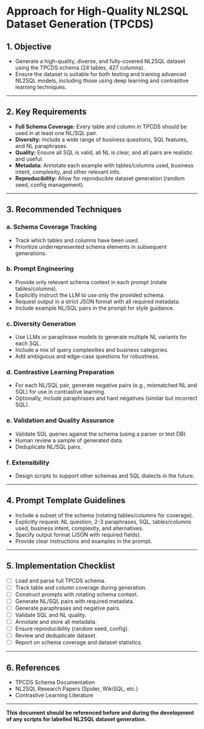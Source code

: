 # Approach for High-Quality NL2SQL Dataset Generation (TPCDS)

## 1. **Objective**
- Generate a high-quality, diverse, and fully-covered NL2SQL dataset using the TPCDS schema (24 tables, 427 columns).
- Ensure the dataset is suitable for both testing and training advanced NL2SQL models, including those using deep learning and contrastive learning techniques.

---

## 2. **Key Requirements**
- **Full Schema Coverage:** Every table and column in TPCDS should be used in at least one NL/SQL pair.
- **Diversity:** Include a wide range of business questions, SQL features, and NL paraphrases.
- **Quality:** Ensure all SQL is valid, all NL is clear, and all pairs are realistic and useful.
- **Metadata:** Annotate each example with tables/columns used, business intent, complexity, and other relevant info.
- **Reproducibility:** Allow for reproducible dataset generation (random seed, config management).

---

## 3. **Recommended Techniques**

### a. **Schema Coverage Tracking**
- Track which tables and columns have been used.
- Prioritize underrepresented schema elements in subsequent generations.

### b. **Prompt Engineering**
- Provide only relevant schema context in each prompt (rotate tables/columns).
- Explicitly instruct the LLM to use only the provided schema.
- Request output in a strict JSON format with all required metadata.
- Include example NL/SQL pairs in the prompt for style guidance.

### c. **Diversity Generation**
- Use LLMs or paraphrase models to generate multiple NL variants for each SQL.
- Include a mix of query complexities and business categories.
- Add ambiguous and edge-case questions for robustness.

### d. **Contrastive Learning Preparation**
- For each NL/SQL pair, generate negative pairs (e.g., mismatched NL and SQL) for use in contrastive learning.
- Optionally, include paraphrases and hard negatives (similar but incorrect SQL).

### e. **Validation and Quality Assurance**
- Validate SQL queries against the schema (using a parser or test DB).
- Human review a sample of generated data.
- Deduplicate NL/SQL pairs.

### f. **Extensibility**
- Design scripts to support other schemas and SQL dialects in the future.

---

## 4. **Prompt Template Guidelines**
- Include a subset of the schema (rotating tables/columns for coverage).
- Explicitly request: NL question, 2-3 paraphrases, SQL, tables/columns used, business intent, complexity, and alternatives.
- Specify output format (JSON with required fields).
- Provide clear instructions and examples in the prompt.

---

## 5. **Implementation Checklist**
- [ ] Load and parse full TPCDS schema.
- [ ] Track table and column coverage during generation.
- [ ] Construct prompts with rotating schema context.
- [ ] Generate NL/SQL pairs with required metadata.
- [ ] Generate paraphrases and negative pairs.
- [ ] Validate SQL and NL quality.
- [ ] Annotate and store all metadata.
- [ ] Ensure reproducibility (random seed, config).
- [ ] Review and deduplicate dataset.
- [ ] Report on schema coverage and dataset statistics.

---

## 6. **References**
- TPCDS Schema Documentation
- NL2SQL Research Papers (Spider, WikiSQL, etc.)
- Contrastive Learning Literature

---

**This document should be referenced before and during the development of any scripts for labelled NL2SQL dataset generation.** 